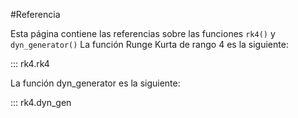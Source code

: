 #Referencia

Esta página contiene las referencias sobre las funciones `rk4()` y `dyn_generator()`
La función Runge Kurta de rango 4 es la siguiente: 

::: rk4.rk4

La función dyn_generator es la siguiente:

::: rk4.dyn_gen
